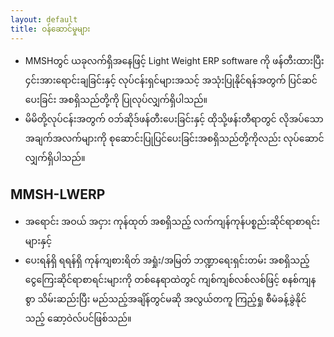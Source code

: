 ```yaml
---
layout: default
title: ဝန်ဆောင်မှုများ
---
```


- MMSHတွင် ယခုလက်ရှိအနေဖြင့် Light Weight ERP software ကို ဖန်တီးထားပြီး ၄င်းအားရောင်းချခြင်းနှင့် လုပ်ငန်းရှင်များအသင့် အသုံးပြုနိုင်ရန်အတွက် ပြင်ဆင်ပေးခြင်း အစရှိသည်တို့ကို ပြုလုပ်လျှက်ရှိပါသည်။
- မိမိတို့လုပ်ငန်းအတွက် ဝဘ်ဆိုဒ်ဖန်တီးပေးခြင်းနှင့် ထိုသို့ဖန်းတီရာတွင် လိုအပ်သောအချက်အလက်များကို စုဆောင်းပြုပြင်ပေးခြင်းအစရှိသည်တို့ကိုလည်း လုပ်ဆောင်လျှက်ရှိပါသည်။

## MMSH-LWERP

- အရောင်း အဝယ် အငှား ကုန်ထုတ် အစရှိသည့် လက်ကျန်ကုန်ပစ္စည်းဆိုင်ရာစာရင်းများနှင့်
- ပေးရန်ရှိ ရရန်ရှိ ကုန်ကျစားရိတ် အရှုံး/အမြတ် ဘဏ္ဍာရေးရှင်းတမ်း အစရှိသည့် ငွေကြေးဆိုင်ရာစာရင်းများကို တစ်နေရာထဲတွင် ကျစ်ကျစ်လစ်လစ်ဖြင့် စနစ်ကျနစွာ သိမ်းဆည်းပြီး မည်သည့်အချိန်တွင်မဆို အလွယ်တကူ ကြည့်ရှု စီမံခန့်ခွဲနိုင်သည့် ဆော့ဝဲလ်ပင်ဖြစ်သည်။